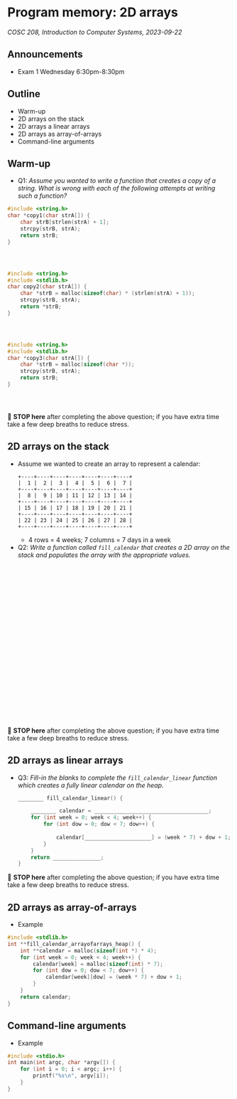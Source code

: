 # Program memory: 2D arrays
_COSC 208, Introduction to Computer Systems, 2023-09-22_

## Announcements
* Exam 1 Wednesday 6:30pm-8:30pm

## Outline
* Warm-up
* 2D arrays on the stack
* 2D arrays a linear arrays
* 2D arrays as array-of-arrays
* Command-line arguments

## Warm-up
* Q1: _Assume you wanted to write a function that creates a copy of a string. What is wrong with each of the following attempts at writing such a function?_


```c
#include <string.h>
char *copy1(char strA[]) {
    char strB[strlen(strA) + 1];
    strcpy(strB, strA);
    return strB;
}
```

<p style="height:2em;"></p>


```c
#include <string.h>
#include <stdlib.h>
char copy2(char strA[]) {
    char *strB = malloc(sizeof(char) * (strlen(strA) + 1));
    strcpy(strB, strA);
    return *strB;
}
```

<p style="height:2em;"></p>


```c
#include <string.h>
#include <stdlib.h>
char *copy3(char strA[]) {
    char *strB = malloc(sizeof(char *));
    strcpy(strB, strA);
    return strB;
}
```

<p style="height:2em;"></p>

🛑 **STOP here** after completing the above question; if you have extra time take a few deep breaths to reduce stress.

<div style="page-break-after:always;"></div>

## 2D arrays on the stack
* Assume we wanted to create an array to represent a calendar:
    ```
    +----+----+----+----+----+----+----+
    |  1 |  2 |  3 |  4 |  5 |  6 |  7 |
    +----+----+----+----+----+----+----+
    |  8 |  9 | 10 | 11 | 12 | 13 | 14 |
    +----+----+----+----+----+----+----+
    | 15 | 16 | 17 | 18 | 19 | 20 | 21 |
    +----+----+----+----+----+----+----+
    | 22 | 23 | 24 | 25 | 26 | 27 | 28 |
    +----+----+----+----+----+----+----+
    ```
    * 4 rows = 4 weeks; 7 columns = 7 days in a week
* Q2: _Write a function called `fill_calendar` that creates a 2D array on the stack and populates the array with the appropriate values._


<p style="height:25em;"></p>

🛑 **STOP here** after completing the above question; if you have extra time take a few deep breaths to reduce stress.

## 2D arrays as linear arrays

* Q3: _Fill-in the blanks to complete the `fill_calendar_linear` function which creates a fully linear calendar on the heap._
    ```C
    ________ fill_calendar_linear() {
    
        ________ calendar = ____________________________________;
        for (int week = 0; week < 4; week++) {
            for (int dow = 0; dow < 7; dow++) {
            
                calendar[_____________________] = (week * 7) + dow + 1;
            }
        }
        return _______________;
    }
    ```

🛑 **STOP here** after completing the above question; if you have extra time take a few deep breaths to reduce stress.

<div style="page-break-after:always;"></div>

## 2D arrays as array-of-arrays

* Example


```c
#include <stdlib.h>
int **fill_calendar_arrayofarrays_heap() {
    int **calendar = malloc(sizeof(int *) * 4);
    for (int week = 0; week < 4; week++) {
        calendar[week] = malloc(sizeof(int) * 7);
        for (int dow = 0; dow < 7; dow++) {
            calendar[week][dow] = (week * 7) + dow + 1;
        }
    }
    return calendar;
}
```

## Command-line arguments

* Example


```c
#include <stdio.h>
int main(int argc, char *argv[]) {
    for (int i = 0; i < argc; i++) {
        printf("%s\n", argv[i]);
    }
}
```
